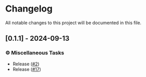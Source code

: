 # Changelog

All notable changes to this project will be documented in this file.

## [0.1.1] - 2024-09-13

### ⚙️ Miscellaneous Tasks

- Release ([#2](https://github.com/Profiidev/gravitron/pull/2))
- Release ([#17](https://github.com/Profiidev/gravitron/pull/17))


